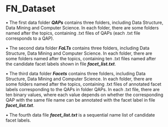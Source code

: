 # FN_Dataset
•	The first data folder ***QAPs*** contains three folders, including Data Structure, Data Mining and Computer Science. In each folder, there are some folders named after the topics, containing .txt files of QAPs (each .txt file corresponds to a QAP). 

•	The second data folder ***FaLTs*** contains three folders, including Data Structure, Data Mining and Computer Science. In each folder, there are some folders named after the topics, containing ten .txt files named after the candidate facet labels shown in file ***facet_list.txt***.

•	The third data folder ***Facets*** contains three folders, including Data Structure, Data Mining and Computer Science. In each folder, there are some folders named after the topics, containing .txt files of annotated facet labels corresponding to the QAPs in folder QAPs. In each .txt file, there are ten binary values, where each value depends on whether the corresponding QAP with the same file name can be annotated with the facet label in file ***facet_list.txt***.

•	The fourth data file ***facet_list.txt*** is a sequential name list of candidate facet labels.
